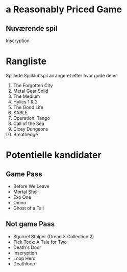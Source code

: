 # a Reasonably Priced Game

## Nuværende spil

Inscryption

# Rangliste

Spillede Spilklubspil arrangeret efter hvor gode de er

1. The Forgotten City
2. Metal Gear Solid
3. The Medium
4. Hylics 1 & 2
5. The Good Life
6. SABLE
7. Operation: Tango
8. Call of the Sea
9. Dicey Dungeons
10. Breathedge


# Potentielle kandidater

## Game Pass

- Before We Leave
- Mortal Shell
- Exo One
- Omno
- Ghost of a Tail

## Not game Pass

- Squirrel Stalper (Dread X Collection 2)
- Tick Tock: A Tale for Two
- Death's Door
- Inscryption
- Loop Hero
- Deathloop
